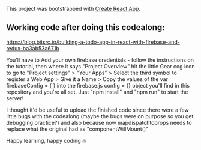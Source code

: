 This project was bootstrapped with [Create React App](https://github.com/facebook/create-react-app).

## Working code after doing this codealong:

https://blog.bitsrc.io/building-a-todo-app-in-react-with-firebase-and-redux-ba3ab53a671b


You'll have to Add your own firebase credentials - follow the instructions on the tutorial, then where it says "Project Overview" hit the little Gear cog icon to go to "Project settings" > "Your Apps" > Select the third symbol to register a Web App > Give it a Name > Copy the values of the var firebaseConfig = { } into the firebase.js config = {} object you'll find in this repository and you're all set. Just "npm install" and "npm run" to start the server!

 I thought it'd be useful to upload the finished code since there were a few little bugs with the codealong (maybe the bugs were on purpose so you get debugging practice?) and also because now mapdispatchtoprops needs to replace what the original had as "componentWillMount()" 

 Happy learning, happy coding :fire:
